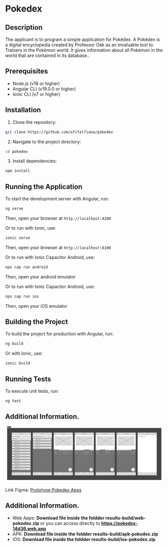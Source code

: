 # Pokedex

## Description

The applicant is to program a simple application for Pokédex. A Pokédex is a digital encyclopedia created by Professor Oak as an invaluable tool to Trainers in the Pokémon
world. It gives information about all Pokémon in the world that are contained in its database..

## Prerequisites

* Node.js (v18 or higher)
* Angular CLI (v19.0.0 or higher)
* Ionic CLI (v7 or higher)

## Installation

1. Clone the repository:

```bash
git clone https://github.com/afifalfiano/pokedex
```

2. Navigate to the project directory:

```bash
cd pokedex
```

3. Install dependencies:

```bash
npm install
```

## Running the Application

To start the development server with Angular, run:

```bash
ng serve
```

Then, open your browser at `http://localhost:4200`

Or to run with Ionic, use:

```bash
ionic serve
```

Then, open your browser at `http://localhost:8100`

Or to run with Ionic Capacitor Android, use:

```bash
npx cap run android 
```

Then, open your android emulator

Or to run with Ionic Capacitor Android, use:

```bash
npx cap run ios 
```

Then, open your iOS emulator

## Building the Project

To build the project for production with Angular, run:

```bash
ng build
```

Or with Ionic, use:

```bash
ionic build
```

## Running Tests

To execute unit tests, run:

```bash
ng test
```

## Additional Information.

![1741257536098](image/README/1741257536098.png)

Link Figma: [Prototype Pokedex Apps](https://www.figma.com/design/jQ5vyMygSJBMaqToMsMi1D/Pokedex-Apps?node-id=8-19&t=VVIdJvqZwa2mxpfz-1)


## Additional Information.

- Web Apps: **Download file inside the foldder results-build/web-pokodex.zip** or you can access directly to **https://pokedex-14d36.web.app**
- APK: **Download file inside the foldder results-build/apk-pokodex.zip**
- IOS: **Download file inside the foldder results-build/ios-pokodex.zip**
